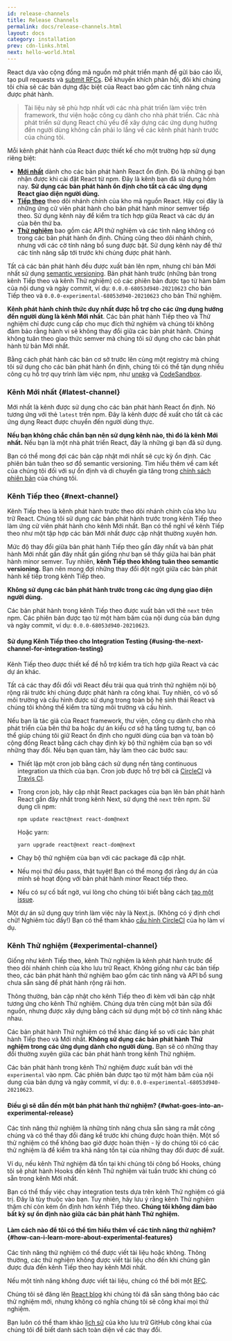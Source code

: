 ```yaml
---
id: release-channels
title: Release Channels
permalink: docs/release-channels.html
layout: docs
category: installation
prev: cdn-links.html
next: hello-world.html
---
```


React dựa vào cộng đồng mã nguồn mở phát triển mạnh để gửi báo cáo lỗi, tạo pull requests và [submit RFCs](https://github.com/reactjs/rfcs). Để khuyến khích phản hồi, đôi khi chúng tôi chia sẻ các bản dựng đặc biệt của React bao gồm các tính năng chưa được phát hành.

> Tài liệu này sẽ phù hợp nhất với các nhà phát triển làm việc trên framework, thư viện hoặc công cụ dành cho nhà phát triển. Các nhà phát triển sử dụng React chủ yếu để xây dựng các ứng dụng hướng đến người dùng không cần phải lo lắng về các kênh phát hành trước của chúng tôi.

Mỗi kênh phát hành của React được thiết kế cho một trường hợp sử dụng riêng biệt:

- [**Mới nhất**](#latest-channel) dành cho các bản phát hành React ổn định. Đó là những gì bạn nhận được khi cài đặt React từ npm. Đây là kênh bạn đã sử dụng hôm nay. **Sử dụng các bản phát hành ổn định cho tất cả các ứng dụng React giao diện người dùng.**
- [**Tiếp theo**](#next-channel) theo dõi nhánh chính của kho mã nguồn React. Hãy coi đây là những ứng cử viên phát hành cho bản phát hành minor semver tiếp theo. Sử dụng kênh này để kiểm tra tích hợp giữa React và các dự án của bên thứ ba.
- [**Thử nghiệm**](#experimental-channel) bao gồm các API thử nghiệm và các tính năng không có trong các bản phát hành ổn định. Chúng cũng theo dõi nhánh chính, nhưng với các cờ tính năng bổ sung được bật. Sử dụng kênh này để thử các tính năng sắp tới trước khi chúng được phát hành.

Tất cả các bản phát hành đều được xuất bản lên npm, nhưng chỉ bản Mới nhất sử dụng [semantic versioning](/docs/faq-versioning.html). Bản phát hành trước (những bản trong kênh Tiếp theo và kênh Thử nghiệm) có các phiên bản được tạo từ hàm băm của nội dung và ngày commit, ví dụ: `0.0.0-68053d940-20210623` cho bản Tiếp theo và `0.0.0-experimental-68053d940-20210623` cho bản Thử nghiệm.

**Kênh phát hành chính thức duy nhất được hỗ trợ cho các ứng dụng hướng đến người dùng là kênh Mới nhất**. Các bản phát hành Tiếp theo và Thử nghiệm chỉ được cung cấp cho mục đích thử nghiệm và chúng tôi không đảm bảo rằng hành vi sẽ không thay đổi giữa các bản phát hành. Chúng không tuân theo giao thức semver mà chúng tôi sử dụng cho các bản phát hành từ bản Mới nhất.

Bằng cách phát hành các bản cơ sở trước lên cùng một registry mà chúng tôi sử dụng cho các bản phát hành ổn định, chúng tôi có thể tận dụng nhiều công cụ hỗ trợ quy trình làm việc npm, như [unpkg](https://unpkg.com) và [CodeSandbox](https://codesandbox.io).

### Kênh Mới nhất {#latest-channel}

Mới nhất là kênh được sử dụng cho các bản phát hành React ổn định. Nó tương ứng với thẻ `latest` trên npm. Đây là kênh được đề xuất cho tất cả các ứng dụng React được chuyển đến người dùng thực.

**Nếu bạn không chắc chắn bạn nên sử dụng kênh nào, thì đó là kênh Mới nhất.** Nếu bạn là một nhà phát triển React, đây là những gì bạn đã sử dụng.

Bạn có thể mong đợi các bản cập nhật mới nhất sẽ cực kỳ ổn định. Các phiên bản tuân theo sơ đồ semantic versioning. Tìm hiểu thêm về cam kết của chúng tôi đối với sự ổn định và di chuyển gia tăng trong [chính sách phiên bản](/docs/faq-versioning.html) của chúng tôi.

### Kênh Tiếp theo {#next-channel}

Kênh Tiếp theo là kênh phát hành trước theo dõi nhánh chính của kho lưu trữ React. Chúng tôi sử dụng các bản phát hành trước trong kênh Tiếp theo làm ứng cử viên phát hành cho kênh Mới nhất. Bạn có thể nghĩ về kênh Tiếp theo như một tập hợp các bản Mới nhất được cập nhật thường xuyên hơn.

Mức độ thay đổi giữa bản phát hành Tiếp theo gần đây nhất và bản phát hành Mới nhất gần đây nhất gần giống như bạn sẽ thấy giữa hai bản phát hành minor semver. Tuy nhiên, **kênh Tiếp theo không tuân theo semantic versioning.** Bạn nên mong đợi những thay đổi đột ngột giữa các bản phát hành kế tiếp trong kênh Tiếp theo.

**Không sử dụng các bản phát hành trước trong các ứng dụng giao diện người dùng.**

Các bản phát hành trong kênh Tiếp theo được xuất bản với thẻ `next` trên npm. Các phiên bản được tạo từ một hàm băm của nội dung của bản dựng và ngày commit, ví dụ: `0.0.0-68053d940-20210623`.

#### Sử dụng Kênh Tiếp theo cho Integration Testing {#using-the-next-channel-for-integration-testing}

Kênh Tiếp theo được thiết kế để hỗ trợ kiểm tra tích hợp giữa React và các dự án khác.

Tất cả các thay đổi đối với React đều trải qua quá trình thử nghiệm nội bộ rộng rãi trước khi chúng được phát hành ra công khai. Tuy nhiên, có vô số môi trường và cấu hình được sử dụng trong toàn bộ hệ sinh thái React và chúng tôi không thể kiểm tra từng môi trường và cấu hình.

Nếu bạn là tác giả của React framework, thư viện, công cụ dành cho nhà phát triển của bên thứ ba hoặc dự án kiểu cơ sở hạ tầng tương tự, bạn có thể giúp chúng tôi giữ React ổn định cho người dùng của bạn và toàn bộ cộng đồng React bằng cách chạy định kỳ bộ thử nghiệm của bạn so với những thay đổi. Nếu bạn quan tâm, hãy làm theo các bước sau:

- Thiết lập một cron job bằng cách sử dụng nền tảng continuous integration ưa thích của bạn. Cron job được hỗ trợ bởi cả [CircleCI](https://circleci.com/docs/2.0/triggers/#scheduled-builds) và [Travis CI](https://docs.travis-ci.com/user/cron-jobs/).
- Trong cron job, hãy cập nhật React packages của bạn lên bản phát hành React gần đây nhất trong kênh Next, sử dụng thẻ `next` trên npm. Sử dụng cli npm:

  ```
  npm update react@next react-dom@next
  ```

  Hoặc yarn:

  ```
  yarn upgrade react@next react-dom@next
  ```
- Chạy bộ thử nghiệm của bạn với các package đã cập nhật.
- Nếu mọi thứ đều pass, thật tuyệt! Bạn có thể mong đợi rằng dự án của mình sẽ hoạt động với bản phát hành minor React tiếp theo.
- Nếu có sự cố bất ngờ, vui lòng cho chúng tôi biết bằng cách [tạo một issue](https://github.com/facebook/react/issues).

Một dự án sử dụng quy trình làm việc này là Next.js. (Không có ý định chơi chữ! Nghiêm túc đấy!) Bạn có thể tham khảo [cấu hình CircleCI](https://github.com/zeit/next.js/blob/c0a1c0f93966fe33edd93fb53e5fafb0dcd80a9e/.circleci/config.yml) của họ làm ví dụ.

### Kênh Thử nghiệm {#experimental-channel}

Giống như kênh Tiếp theo, kênh Thử nghiệm là kênh phát hành trước để theo dõi nhánh chính của kho lưu trữ React. Không giống như các bản tiếp theo, các bản phát hành thử nghiệm bao gồm các tính năng và API bổ sung chưa sẵn sàng để phát hành rộng rãi hơn.

Thông thường, bản cập nhật cho kênh Tiếp theo đi kèm với bản cập nhật tương ứng cho kênh Thử nghiệm. Chúng dựa trên cùng một bản sửa đổi nguồn, nhưng được xây dựng bằng cách sử dụng một bộ cờ tính năng khác nhau.

Các bản phát hành Thử nghiệm có thể khác đáng kể so với các bản phát hành Tiếp theo và Mới nhất. **Không sử dụng các bản phát hành Thử nghiệm trong các ứng dụng dành cho người dùng.** Bạn sẽ có những thay đổi thường xuyên giữa các bản phát hành trong kênh Thử nghiệm.

Các bản phát hành trong kênh Thử nghiệm được xuất bản với thẻ `experimental` vào npm. Các phiên bản được tạo từ một hàm băm của nội dung của bản dựng và ngày commit, ví dụ: `0.0.0-experimental-68053d940-20210623`.

#### Điều gì sẽ dẫn đến một bản phát hành thử nghiệm? {#what-goes-into-an-experimental-release}

Các tính năng thử nghiệm là những tính năng chưa sẵn sàng ra mắt công chúng và có thể thay đổi đáng kể trước khi chúng được hoàn thiện. Một số thử nghiệm có thể không bao giờ được hoàn thiện - lý do chúng tôi có các thử nghiệm là để kiểm tra khả năng tồn tại của những thay đổi được đề xuất.

Ví dụ, nếu kênh Thử nghiệm đã tồn tại khi chúng tôi công bố Hooks, chúng tôi sẽ phát hành Hooks đến kênh Thử nghiệm vài tuần trước khi chúng có sẵn trong kênh Mới nhất.

Bạn có thể thấy việc chạy integration tests dựa trên kênh Thử nghiệm có giá trị. Đây là tùy thuộc vào bạn. Tuy nhiên, hãy lưu ý rằng kênh Thử nghiệm thậm chí còn kém ổn định hơn kênh Tiếp theo. **Chúng tôi không đảm bảo bất kỳ sự ổn định nào giữa các bản phát hành Thử nghiệm.**

#### Làm cách nào để tôi có thể tìm hiểu thêm về các tính năng thử nghiệm? {#how-can-i-learn-more-about-experimental-features}

Các tính năng thử nghiệm có thể được viết tài liệu hoặc không. Thông thường, các thử nghiệm không được viết tài liệu cho đến khi chúng gần được đưa đến kênh Tiếp theo hay kênh Mới nhất.

Nếu một tính năng không được viết tài liệu, chúng có thể bởi một [RFC](https://github.com/reactjs/rfcs).

Chúng tôi sẽ đăng lên [React blog](/blog) khi chúng tôi đã sẵn sàng thông báo các thử nghiệm mới, nhưng không có nghĩa chúng tôi sẽ công khai mọi thử nghiệm.

Bạn luôn có thể tham khảo [lịch sử](https://github.com/facebook/react/commits/main) của kho lưu trữ GitHub công khai của chúng tôi để biết danh sách toàn diện về các thay đổi.

